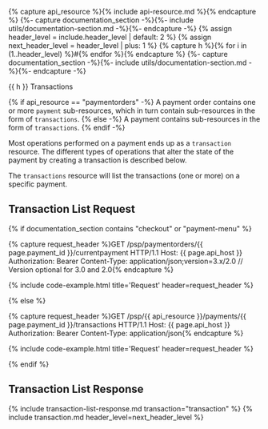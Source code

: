 {% capture api_resource %}{% include api-resource.md %}{% endcapture %}
{%- capture documentation_section -%}{%- include utils/documentation-section.md -%}{%- endcapture -%}
{% assign header_level = include.header_level | default: 2 %}
{% assign next_header_level = header_level | plus: 1 %}
{% capture h %}{% for i in (1..header_level) %}#{% endfor %}{% endcapture %}
{%- capture documentation_section -%}{%- include utils/documentation-section.md -%}{%- endcapture -%}

{{ h }} Transactions

{% if api_resource == "paymentorders" -%}
A payment order contains one or more `payment` sub-resources, which in turn
contain sub-resources in the form of `transactions`.
{% else -%}
A payment contains sub-resources in the form of `transactions`.
{% endif -%}

Most operations performed on a payment ends up as a `transaction` resource. The
different types of operations that alter the state of the payment by creating a
transaction is described below.

The `transactions` resource will list the transactions (one or more) on a
specific payment.

## Transaction List Request

{% if documentation_section contains "checkout" or "payment-menu" %}

{% capture request_header %}GET /psp/paymentorders/{{ page.payment_id }}/currentpayment HTTP/1.1
Host: {{ page.api_host }}
Authorization: Bearer <AccessToken>
Content-Type: application/json;version=3.x/2.0     // Version optional for 3.0 and 2.0{% endcapture %}

{% include code-example.html
    title='Request'
    header=request_header
    %}

{% else %}

{% capture request_header %}GET /psp/{{ api_resource }}/payments/{{ page.payment_id }}/transactions HTTP/1.1
Host: {{ page.api_host }}
Authorization: Bearer <AccessToken>
Content-Type: application/json{% endcapture %}

{% include code-example.html
    title='Request'
    header=request_header
    %}

{% endif %}

## Transaction List Response

{% include transaction-list-response.md transaction="transaction" %}
{% include transaction.md header_level=next_header_level %}
